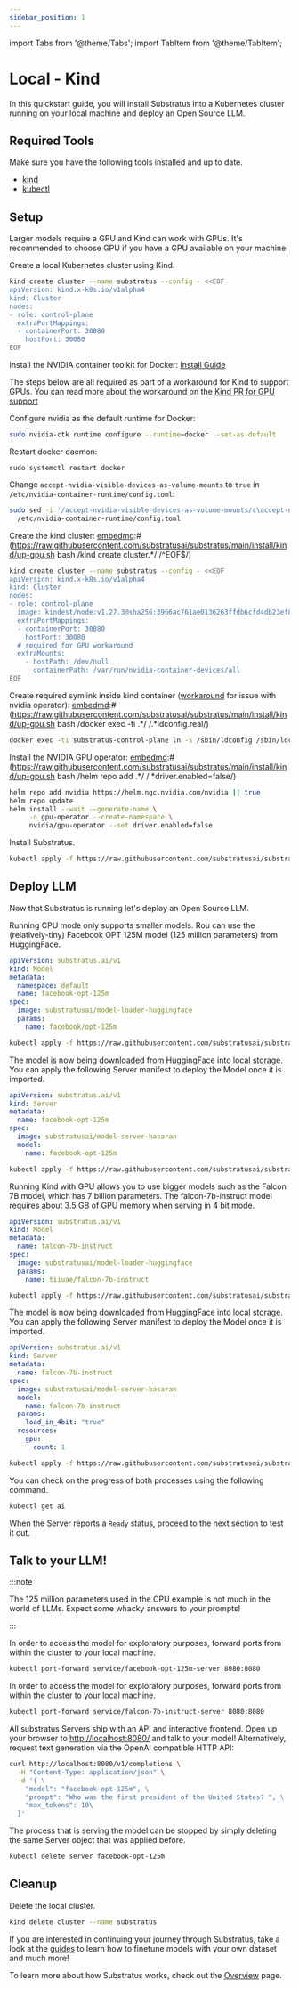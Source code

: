 ```yaml
---
sidebar_position: 1
---
```


import Tabs from '@theme/Tabs';
import TabItem from '@theme/TabItem';

# Local - Kind

In this quickstart guide, you will install Substratus into a Kubernetes cluster running on your local machine and deploy an Open Source LLM.

## Required Tools

Make sure you have the following tools installed and up to date.

* [kind](https://kind.sigs.k8s.io/docs/user/quick-start/#installation)
* [kubectl](https://kubernetes.io/docs/tasks/tools/#kubectl)

## Setup
Larger models require a GPU and Kind can work with GPUs.
It's recommended to choose GPU if you have a GPU available on your machine.

<Tabs groupId="kind-gpu" queryString>
  <TabItem value="cpu" label="CPU" default>

Create a local Kubernetes cluster using Kind.

[embedmd]:# (https://raw.githubusercontent.com/substratusai/substratus/main/install/kind/up.sh bash /kind.*/ $)
```bash
kind create cluster --name substratus --config - <<EOF
apiVersion: kind.x-k8s.io/v1alpha4
kind: Cluster
nodes:
- role: control-plane
  extraPortMappings:
  - containerPort: 30080
    hostPort: 30080
EOF
```

  </TabItem>
  <TabItem value="gpu" label="GPU">

Install the NVIDIA container toolkit for Docker: [Install Guide](https://docs.nvidia.com/datacenter/cloud-native/container-toolkit/latest/install-guide.html)

The steps below are all required as part of a workaround for Kind to
support GPUs. You can read more about the workaround on the [Kind PR
for GPU support](https://github.com/kubernetes-sigs/kind/pull/3257#issuecomment-1607287275)

Configure nvidia as the default runtime for Docker:
```bash
sudo nvidia-ctk runtime configure --runtime=docker --set-as-default
```

Restart docker daemon:
```
sudo systemctl restart docker
```

Change `accept-nvidia-visible-devices-as-volume-mounts` to `true` in `/etc/nvidia-container-runtime/config.toml`:
```bash
sudo sed -i '/accept-nvidia-visible-devices-as-volume-mounts/c\accept-nvidia-visible-devices-as-volume-mounts = true' \
  /etc/nvidia-container-runtime/config.toml
```

Create the kind cluster:
[embedmd]:# (https://raw.githubusercontent.com/substratusai/substratus/main/install/kind/up-gpu.sh bash /kind create cluster.*/ /^EOF$/)
```bash
kind create cluster --name substratus --config - <<EOF
apiVersion: kind.x-k8s.io/v1alpha4
kind: Cluster
nodes:
- role: control-plane
  image: kindest/node:v1.27.3@sha256:3966ac761ae0136263ffdb6cfd4db23ef8a83cba8a463690e98317add2c9ba72
  extraPortMappings:
  - containerPort: 30080
    hostPort: 30080
  # required for GPU workaround
  extraMounts:
    - hostPath: /dev/null
      containerPath: /var/run/nvidia-container-devices/all
EOF
```

Create required symlink inside kind container ([workaround](https://github.com/NVIDIA/nvidia-docker/issues/614#issuecomment-423991632) for issue with nvidia operator):
[embedmd]:# (https://raw.githubusercontent.com/substratusai/substratus/main/install/kind/up-gpu.sh bash /docker exec -ti .*/ /.*ldconfig.real/)
```bash
docker exec -ti substratus-control-plane ln -s /sbin/ldconfig /sbin/ldconfig.real
```

Install the NVIDIA GPU operator:
[embedmd]:# (https://raw.githubusercontent.com/substratusai/substratus/main/install/kind/up-gpu.sh bash /helm repo add .*/ /.*driver.enabled=false/)
```bash
helm repo add nvidia https://helm.ngc.nvidia.com/nvidia || true
helm repo update
helm install --wait --generate-name \
     -n gpu-operator --create-namespace \
     nvidia/gpu-operator --set driver.enabled=false
```


  </TabItem>

</Tabs>

Install Substratus.

```bash
kubectl apply -f https://raw.githubusercontent.com/substratusai/substratus/main/install/kind/manifests.yaml
```

## Deploy LLM
Now that Substratus is running let's deploy an Open Source LLM.

<Tabs groupId="kind-gpu" queryString>
  <TabItem value="cpu" label="CPU" default>

Running CPU mode only supports smaller models. Rou can use the (relatively-tiny) Facebook OPT 125M model (125 million parameters) from HuggingFace.

[embedmd]:# (https://raw.githubusercontent.com/substratusai/substratus/main/examples/facebook-opt-125m/base-model.yaml yaml)
```yaml
apiVersion: substratus.ai/v1
kind: Model
metadata:
  namespace: default
  name: facebook-opt-125m
spec:
  image: substratusai/model-loader-huggingface
  params:
    name: facebook/opt-125m
```

```bash
kubectl apply -f https://raw.githubusercontent.com/substratusai/substratus/main/examples/facebook-opt-125m/base-model.yaml
```

The model is now being downloaded from HuggingFace into local storage.
You can apply the following Server manifest to deploy the Model once it is imported.

[embedmd]:# (https://raw.githubusercontent.com/substratusai/substratus/main/examples/facebook-opt-125m/base-server.yaml yaml)
```yaml
apiVersion: substratus.ai/v1
kind: Server
metadata:
  name: facebook-opt-125m
spec:
  image: substratusai/model-server-basaran
  model:
    name: facebook-opt-125m
```

```bash
kubectl apply -f https://raw.githubusercontent.com/substratusai/substratus/main/examples/facebook-opt-125m/base-server.yaml
```

  </TabItem>
  <TabItem value="gpu" label="GPU">

Running Kind with GPU allows you to use bigger models such as the Falcon 7B model, which
has 7 billion parameters. The falcon-7b-instruct model requires about 3.5 GB of
GPU memory when serving in 4 bit mode.

[embedmd]:# (https://raw.githubusercontent.com/substratusai/substratus/main/examples/falcon-7b-instruct/base-model.yaml yaml)
```yaml
apiVersion: substratus.ai/v1
kind: Model
metadata:
  name: falcon-7b-instruct
spec:
  image: substratusai/model-loader-huggingface
  params:
    name: tiiuae/falcon-7b-instruct
```

```bash
kubectl apply -f https://raw.githubusercontent.com/substratusai/substratus/main/examples/falcon-7b-instruct/base-model.yaml
```

The model is now being downloaded from HuggingFace into local storage.
You can apply the following Server manifest to deploy the Model once it is imported.

[embedmd]:# (https://raw.githubusercontent.com/substratusai/substratus/main/examples/falcon-7b-instruct/server-4bit-any-gpu.yaml yaml)
```yaml
apiVersion: substratus.ai/v1
kind: Server
metadata:
  name: falcon-7b-instruct
spec:
  image: substratusai/model-server-basaran
  model:
    name: falcon-7b-instruct
  params:
    load_in_4bit: "true"
  resources:
    gpu:
      count: 1
```

```bash
kubectl apply -f https://raw.githubusercontent.com/substratusai/substratus/main/examples/falcon-7b-instruct/server-4bit-any-gpu.yaml
```

  </TabItem>
</Tabs>

You can check on the progress of both processes using the following command.


```bash
kubectl get ai
```

When the Server reports a `Ready` status, proceed to the next section to test it out.

## Talk to your LLM!

<Tabs groupId="kind-gpu" queryString>
  <TabItem value="cpu" label="CPU" default>

:::note

The 125 million parameters used in the CPU example is not much in the world of LLMs. Expect some whacky answers to your prompts!

:::

In order to access the model for exploratory purposes, forward ports from within the cluster to your local machine.

```bash
kubectl port-forward service/facebook-opt-125m-server 8080:8080
```

  </TabItem>
  <TabItem value="gpu" label="GPU">

In order to access the model for exploratory purposes, forward ports from within the cluster to your local machine.

```bash
kubectl port-forward service/falcon-7b-instruct-server 8080:8080
```
  </TabItem>

</Tabs>

All substratus Servers ship with an API and interactive frontend. Open up your browser to [http://localhost:8080/](http://localhost:8080/) and talk to your model! Alternatively, request text generation via the OpenAI compatible HTTP API:


```bash
curl http://localhost:8080/v1/completions \
  -H "Content-Type: application/json" \
  -d '{ \
    "model": "facebook-opt-125m", \
    "prompt": "Who was the first president of the United States? ", \
    "max_tokens": 10\
  }'
```


The process that is serving the model can be stopped by simply deleting the same Server object that was applied before.

```bash
kubectl delete server facebook-opt-125m
```

## Cleanup

Delete the local cluster.

[embedmd]:# (https://raw.githubusercontent.com/substratusai/substratus/main/install/kind/down.sh bash /kind.*/ $)
```bash
kind delete cluster --name substratus
```

If you are interested in continuing your journey through Substratus, take a look at the [guides](../category/guides) to learn how to finetune models with your own dataset and much more!

To learn more about how Substratus works, check out the [Overview](../overview.md) page.

